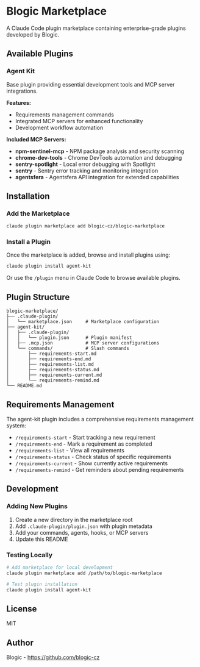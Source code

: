 # Blogic Marketplace

A Claude Code plugin marketplace containing enterprise-grade plugins developed by Blogic.

## Available Plugins

### Agent Kit

Base plugin providing essential development tools and MCP server integrations.

**Features:**

- Requirements management commands
- Integrated MCP servers for enhanced functionality
- Development workflow automation

**Included MCP Servers:**

- **npm-sentinel-mcp** - NPM package analysis and security scanning
- **chrome-dev-tools** - Chrome DevTools automation and debugging
- **sentry-spotlight** - Local error debugging with Spotlight
- **sentry** - Sentry error tracking and monitoring integration
- **agentsfera** - Agentsfera API integration for extended capabilities

## Installation

### Add the Marketplace

```bash
claude plugin marketplace add blogic-cz/blogic-marketplace
```

### Install a Plugin

Once the marketplace is added, browse and install plugins using:

```bash
claude plugin install agent-kit
```

Or use the `/plugin` menu in Claude Code to browse available plugins.

## Plugin Structure

```
blogic-marketplace/
├── .claude-plugin/
│   └── marketplace.json     # Marketplace configuration
├── agent-kit/
│   ├── .claude-plugin/
│   │   └── plugin.json      # Plugin manifest
│   ├── .mcp.json            # MCP server configurations
│   └── commands/            # Slash commands
│       ├── requirements-start.md
│       ├── requirements-end.md
│       ├── requirements-list.md
│       ├── requirements-status.md
│       ├── requirements-current.md
│       └── requirements-remind.md
└── README.md
```

## Requirements Management

The agent-kit plugin includes a comprehensive requirements management system:

- `/requirements-start` - Start tracking a new requirement
- `/requirements-end` - Mark a requirement as completed
- `/requirements-list` - View all requirements
- `/requirements-status` - Check status of specific requirements
- `/requirements-current` - Show currently active requirements
- `/requirements-remind` - Get reminders about pending requirements

## Development

### Adding New Plugins

1. Create a new directory in the marketplace root
2. Add `.claude-plugin/plugin.json` with plugin metadata
3. Add your commands, agents, hooks, or MCP servers
4. Update this README

### Testing Locally

```bash
# Add marketplace for local development
claude plugin marketplace add /path/to/blogic-marketplace

# Test plugin installation
claude plugin install agent-kit
```

## License

MIT

## Author

Blogic - https://github.com/blogic-cz
